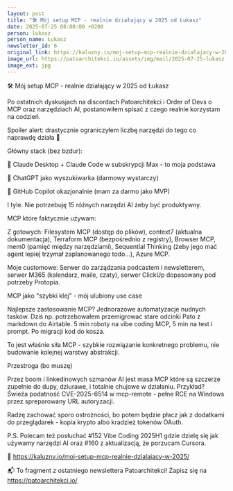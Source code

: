 ```yaml
---
layout: post
title: "🛠️ Mój setup MCP - realnie działający w 2025 od Łukasz"
date: 2025-07-25 08:00:00 +0200
person: lukasz
person_name: Łukasz
newsletter_id: 6
original_link: https://kaluzny.io/moj-setup-mcp-realnie-dzialajacy-w-2025/
image_url: https://patoarchitekci.io/assets/img/mail/2025-07-25-lukasz.jpg
image_ext: jpg
---
```


🛠️ Mój setup MCP - realnie działający w 2025 od Łukasz

Po ostatnich dyskusjach na discordach Patoarchitekci i Order of Devs o MCP oraz narzędziach AI, postanowiłem spisać z czego realnie korzystam na codzień.

Spoiler alert: drastycznie ograniczyłem liczbę narzędzi do tego co naprawdę działa 🎯

Główny stack (bez bzdur):

🔸 Claude Desktop + Claude Code w subskrypcji Max - to moja podstawa

🔸 ChatGPT jako wyszukiwarka (darmowy wystarczy)

🔸 GitHub Copilot okazjonalnie (mam za darmo jako MVP)

I tyle. Nie potrzebuję 15 różnych narzędzi AI żeby być produktywny.

MCP które faktycznie używam:

Z gotowych: Filesystem MCP (dostęp do plików), context7 (aktualna dokumentacja), Terraform MCP (bezpośrednio z registry), Browser MCP, mem0 (pamięć między narzędziami), Sequential Thinking (żeby jego mać agent lepiej trzymał zaplanowanego todo...), Azure MCP.

Moje customowe: Serwer do zarządzania podcastem i newsletterem, serwer M365 (kalendarz, maile, czaty), serwer ClickUp dopasowany pod potrzeby Protopia.

MCP jako "szybki klej" - mój ulubiony use case

Najlepsze zastosowanie MCP? Jednorazowe automatyzacje nudnych tasków. Dziś np. potrzebowałem przemigrować stare odcinki Pato z markdown do Airtable. 5 min roboty na vibe coding MCP, 5 min na test i prompt. Po migracji kod do kosza.

To jest właśnie siła MCP - szybkie rozwiązanie konkretnego problemu, nie budowanie kolejnej warstwy abstrakcji.

Przestroga (bo muszę)

Przez boom i linkedinowych szmanów AI jest masa MCP które są szczerze zupełnie do dupy, dziurawe, i totalnie chujowe w działaniu. Przykład? Świeża podatność CVE-2025-6514 w mcp-remote - pełne RCE na Windows przez spreparowany URL autoryzacji.

Radzę zachować sporo ostrożności, bo potem będzie płacz jak z dodatkami do przeglądarek - kopia krypto albo kradzież tokenów OAuth.

P.S. Polecam też posłuchać #152 Vibe Coding 2025H1 gdzie dzielę się jak używamy narzędzi AI oraz #160 z aktualizacją, że porzucam Cursora.

🔗 https://kaluzny.io/moj-setup-mcp-realnie-dzialajacy-w-2025/

📬 To fragment z ostatniego newslettera Patoarchitekci! Zapisz się na https://patoarchitekci.io/